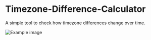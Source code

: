 # Timezone-Difference-Calculator
A simple tool to check how timezone differences change over time.

![Example image](https://chig.js.org/assets/example.png)
